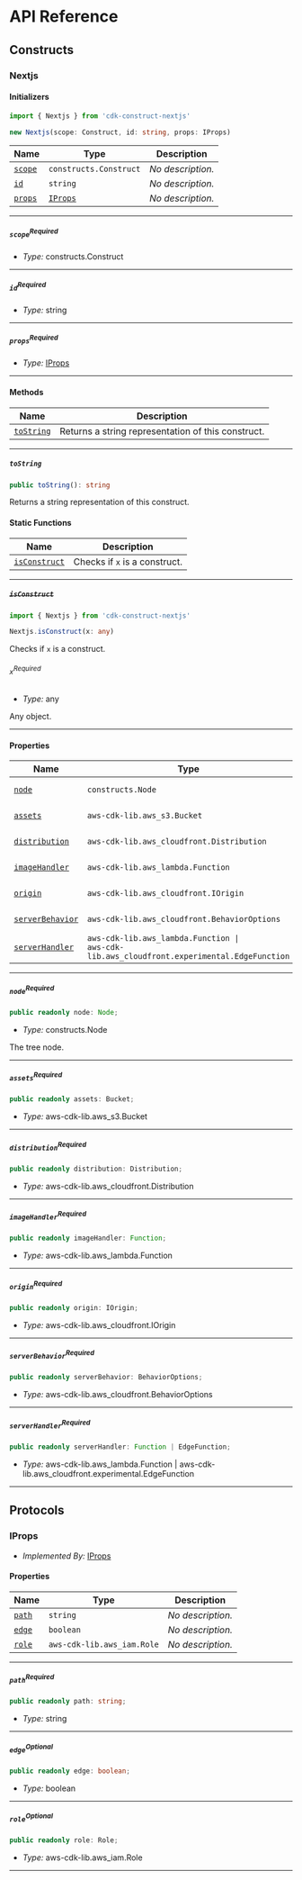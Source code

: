 # API Reference <a name="API Reference" id="api-reference"></a>

## Constructs <a name="Constructs" id="Constructs"></a>

### Nextjs <a name="Nextjs" id="cdk-construct-nextjs.Nextjs"></a>

#### Initializers <a name="Initializers" id="cdk-construct-nextjs.Nextjs.Initializer"></a>

```typescript
import { Nextjs } from 'cdk-construct-nextjs'

new Nextjs(scope: Construct, id: string, props: IProps)
```

| **Name** | **Type** | **Description** |
| --- | --- | --- |
| <code><a href="#cdk-construct-nextjs.Nextjs.Initializer.parameter.scope">scope</a></code> | <code>constructs.Construct</code> | *No description.* |
| <code><a href="#cdk-construct-nextjs.Nextjs.Initializer.parameter.id">id</a></code> | <code>string</code> | *No description.* |
| <code><a href="#cdk-construct-nextjs.Nextjs.Initializer.parameter.props">props</a></code> | <code><a href="#cdk-construct-nextjs.IProps">IProps</a></code> | *No description.* |

---

##### `scope`<sup>Required</sup> <a name="scope" id="cdk-construct-nextjs.Nextjs.Initializer.parameter.scope"></a>

- *Type:* constructs.Construct

---

##### `id`<sup>Required</sup> <a name="id" id="cdk-construct-nextjs.Nextjs.Initializer.parameter.id"></a>

- *Type:* string

---

##### `props`<sup>Required</sup> <a name="props" id="cdk-construct-nextjs.Nextjs.Initializer.parameter.props"></a>

- *Type:* <a href="#cdk-construct-nextjs.IProps">IProps</a>

---

#### Methods <a name="Methods" id="Methods"></a>

| **Name** | **Description** |
| --- | --- |
| <code><a href="#cdk-construct-nextjs.Nextjs.toString">toString</a></code> | Returns a string representation of this construct. |

---

##### `toString` <a name="toString" id="cdk-construct-nextjs.Nextjs.toString"></a>

```typescript
public toString(): string
```

Returns a string representation of this construct.

#### Static Functions <a name="Static Functions" id="Static Functions"></a>

| **Name** | **Description** |
| --- | --- |
| <code><a href="#cdk-construct-nextjs.Nextjs.isConstruct">isConstruct</a></code> | Checks if `x` is a construct. |

---

##### ~~`isConstruct`~~ <a name="isConstruct" id="cdk-construct-nextjs.Nextjs.isConstruct"></a>

```typescript
import { Nextjs } from 'cdk-construct-nextjs'

Nextjs.isConstruct(x: any)
```

Checks if `x` is a construct.

###### `x`<sup>Required</sup> <a name="x" id="cdk-construct-nextjs.Nextjs.isConstruct.parameter.x"></a>

- *Type:* any

Any object.

---

#### Properties <a name="Properties" id="Properties"></a>

| **Name** | **Type** | **Description** |
| --- | --- | --- |
| <code><a href="#cdk-construct-nextjs.Nextjs.property.node">node</a></code> | <code>constructs.Node</code> | The tree node. |
| <code><a href="#cdk-construct-nextjs.Nextjs.property.assets">assets</a></code> | <code>aws-cdk-lib.aws_s3.Bucket</code> | *No description.* |
| <code><a href="#cdk-construct-nextjs.Nextjs.property.distribution">distribution</a></code> | <code>aws-cdk-lib.aws_cloudfront.Distribution</code> | *No description.* |
| <code><a href="#cdk-construct-nextjs.Nextjs.property.imageHandler">imageHandler</a></code> | <code>aws-cdk-lib.aws_lambda.Function</code> | *No description.* |
| <code><a href="#cdk-construct-nextjs.Nextjs.property.origin">origin</a></code> | <code>aws-cdk-lib.aws_cloudfront.IOrigin</code> | *No description.* |
| <code><a href="#cdk-construct-nextjs.Nextjs.property.serverBehavior">serverBehavior</a></code> | <code>aws-cdk-lib.aws_cloudfront.BehaviorOptions</code> | *No description.* |
| <code><a href="#cdk-construct-nextjs.Nextjs.property.serverHandler">serverHandler</a></code> | <code>aws-cdk-lib.aws_lambda.Function \| aws-cdk-lib.aws_cloudfront.experimental.EdgeFunction</code> | *No description.* |

---

##### `node`<sup>Required</sup> <a name="node" id="cdk-construct-nextjs.Nextjs.property.node"></a>

```typescript
public readonly node: Node;
```

- *Type:* constructs.Node

The tree node.

---

##### `assets`<sup>Required</sup> <a name="assets" id="cdk-construct-nextjs.Nextjs.property.assets"></a>

```typescript
public readonly assets: Bucket;
```

- *Type:* aws-cdk-lib.aws_s3.Bucket

---

##### `distribution`<sup>Required</sup> <a name="distribution" id="cdk-construct-nextjs.Nextjs.property.distribution"></a>

```typescript
public readonly distribution: Distribution;
```

- *Type:* aws-cdk-lib.aws_cloudfront.Distribution

---

##### `imageHandler`<sup>Required</sup> <a name="imageHandler" id="cdk-construct-nextjs.Nextjs.property.imageHandler"></a>

```typescript
public readonly imageHandler: Function;
```

- *Type:* aws-cdk-lib.aws_lambda.Function

---

##### `origin`<sup>Required</sup> <a name="origin" id="cdk-construct-nextjs.Nextjs.property.origin"></a>

```typescript
public readonly origin: IOrigin;
```

- *Type:* aws-cdk-lib.aws_cloudfront.IOrigin

---

##### `serverBehavior`<sup>Required</sup> <a name="serverBehavior" id="cdk-construct-nextjs.Nextjs.property.serverBehavior"></a>

```typescript
public readonly serverBehavior: BehaviorOptions;
```

- *Type:* aws-cdk-lib.aws_cloudfront.BehaviorOptions

---

##### `serverHandler`<sup>Required</sup> <a name="serverHandler" id="cdk-construct-nextjs.Nextjs.property.serverHandler"></a>

```typescript
public readonly serverHandler: Function | EdgeFunction;
```

- *Type:* aws-cdk-lib.aws_lambda.Function | aws-cdk-lib.aws_cloudfront.experimental.EdgeFunction

---




## Protocols <a name="Protocols" id="Protocols"></a>

### IProps <a name="IProps" id="cdk-construct-nextjs.IProps"></a>

- *Implemented By:* <a href="#cdk-construct-nextjs.IProps">IProps</a>


#### Properties <a name="Properties" id="Properties"></a>

| **Name** | **Type** | **Description** |
| --- | --- | --- |
| <code><a href="#cdk-construct-nextjs.IProps.property.path">path</a></code> | <code>string</code> | *No description.* |
| <code><a href="#cdk-construct-nextjs.IProps.property.edge">edge</a></code> | <code>boolean</code> | *No description.* |
| <code><a href="#cdk-construct-nextjs.IProps.property.role">role</a></code> | <code>aws-cdk-lib.aws_iam.Role</code> | *No description.* |

---

##### `path`<sup>Required</sup> <a name="path" id="cdk-construct-nextjs.IProps.property.path"></a>

```typescript
public readonly path: string;
```

- *Type:* string

---

##### `edge`<sup>Optional</sup> <a name="edge" id="cdk-construct-nextjs.IProps.property.edge"></a>

```typescript
public readonly edge: boolean;
```

- *Type:* boolean

---

##### `role`<sup>Optional</sup> <a name="role" id="cdk-construct-nextjs.IProps.property.role"></a>

```typescript
public readonly role: Role;
```

- *Type:* aws-cdk-lib.aws_iam.Role

---

